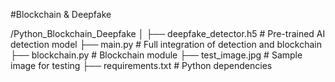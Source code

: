 #Blockchain & Deepfake

/Python_Blockchain_Deepfake
│
├── deepfake_detector.h5       # Pre-trained AI detection model
├── main.py                    # Full integration of detection and blockchain
├── blockchain.py              # Blockchain module
├── test_image.jpg             # Sample image for testing
├── requirements.txt           # Python dependencies